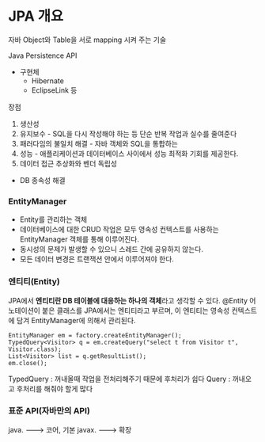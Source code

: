 # JPA 개요

자바 Object와 Table을 서로 mapping 시켜 주는 기술

Java Persistence API

- 구현체
  - Hibernate
  - EclipseLink 등

장점

1. 생산성
2. 유지보수 - SQL을 다시 작성해야 하는 등 단순 반복 작업과 실수를 줄여준다
3. 패러다임의 불일치 해결 - 자바 객체와 SQL을 통합하는
4. 성능 - 애플리케이션과 데이터베이스 사이에서 성능 최적화 기회를 제공한다.
5. 데이터 접근 추상화와 벤더 독립성

- DB 종속성 해결

### EntityManager

- Entity를 관리하는 객체
- 데이터베이스에 대한 CRUD 작업은 모두 영속성 컨텍스트를 사용하는 EntityManager 객체를 통해 이루어진다.
- 동시성의 문제가 발생할 수 있으니 스레드 간에 공유하지 않는다.
- 모든 데이터 변경은 트랜잭션 안에서 이루어져야 한다.

### 엔티티(Entity)

JPA에서 **엔티티란 DB 테이블에 대응하는 하나의 객체**라고 생각할 수 있다.
@Entity 어노테이션이 붙은 클래스를 JPA에서는 엔티티라고 부르며, 이 엔티티는 영속성 컨텍스트에 담겨 EntityManager에 의해서 관리된다.

```
EntityManager em = factory.createEntityManager();
TypedQuery<Visitor> q = em.createQuery("select t from Visitor t", Visitor.class);
List<Visitor> list = q.getResultList();
em.close();
```

TypedQuery : 꺼내올때 작업을 전처리해주기 때문에 후처리가 쉽다
Query : 꺼내오고 후처리를 해줘야 할게 많다

### 표준 API(자바만의 API)

java. ---> 코어, 기본
javax. ---> 확장

